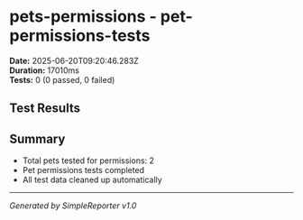 # pets-permissions - pet-permissions-tests

**Date:** 2025-06-20T09:20:46.283Z  
**Duration:** 17010ms  
**Tests:** 0 (0 passed, 0 failed)

## Test Results



## Summary

- Total pets tested for permissions: 2
- Pet permissions tests completed
- All test data cleaned up automatically

---
*Generated by SimpleReporter v1.0*
